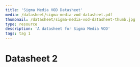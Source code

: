 ```yaml
---
title: 'Sigma Media VOD Datasheet'
media: /datasheet/sigma-media-vod-datasheet.pdf
thumbnail: /datasheet/sigma-media-vod-datasheet-thumb.jpg
type: resource
description: 'A datasheet for Sigma Media VOD'
tags: tag 1
---
```

# Datasheet 2